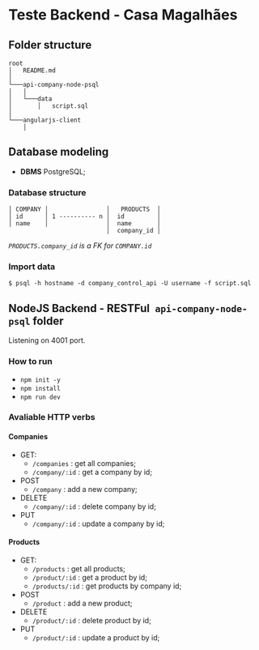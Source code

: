 # Teste Backend - Casa Magalhães

## Folder structure
```
root
│   README.md
│
└───api-company-node-psql
│   │
│   └───data
│       │   script.sql
│   
└───angularjs-client
    │   
```

## Database modeling
- **DBMS** PostgreSQL;

### Database structure

```
│ COMPANY │                │   PRODUCTS  │
│ id      │ 1 ---------- n │  id         │
│ name    │                │  name       │
                           │  company_id │
```

*`PRODUCTS.company_id` is a FK for `COMPANY.id`*

### Import data
`$ psql -h hostname -d company_control_api -U username -f script.sql`

## NodeJS Backend - RESTFul` api-company-node-psql` folder
Listening on 4001 port.

### How to run

- `npm init -y`
- `npm install`
- `npm run dev`

### Avaliable HTTP verbs

#### Companies
- GET:
    - `/companies` : get all companies;
    - `/company/:id` : get a company by id;
- POST    
    - `/company` : add a new company;
- DELETE
    - `/company/:id` : delete company by id;
- PUT
    - `/company/:id` : update a company by id;

#### Products
- GET:
    - `/products` : get all products;
    - `/product/:id` : get a product by id;
    - `/products/:id` : get products by company id;
- POST    
    - `/product` : add a new product;
- DELETE
    - `/product/:id` : delete product by id;
- PUT
    - `/product/:id` : update a product by id;